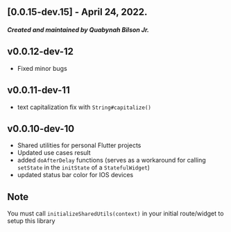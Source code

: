 ## [0.0.15-dev.15] - April 24, 2022.
##### Created and maintained by <strong>Quabynah Bilson Jr.</strong>

## v0.0.12-dev-12
- Fixed minor bugs

## v0.0.11-dev-11
- text capitalization fix with `String#capitalize()`

## v0.0.10-dev-10
- Shared utilities for personal Flutter projects
- Updated use cases result
- added `doAfterDelay` functions (serves as a workaround for calling `setState` in the `initState` of
  a `StatefulWidget`)
- updated status bar color for IOS devices


## Note

You must call `initializeSharedUtils(context)` in your initial route/widget to setup this library
